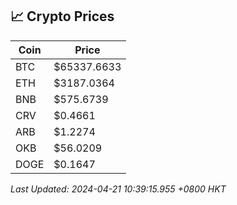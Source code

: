 ## 📈 Crypto Prices

| Coin | Price |
| ---- | ----- |
| BTC | $65337.6633 |
| ETH | $3187.0364 |
| BNB | $575.6739 |
| CRV | $0.4661 |
| ARB | $1.2274 |
| OKB | $56.0209 |
| DOGE | $0.1647 |

_Last Updated: 2024-04-21 10:39:15.955 +0800 HKT_